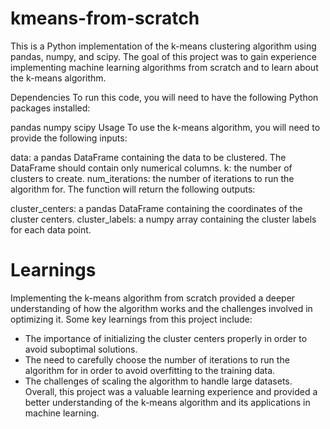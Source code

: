 # kmeans-from-scratch
This is a Python implementation of the k-means clustering algorithm using pandas, numpy, and scipy. The goal of this project was to gain experience implementing machine learning algorithms from scratch and to learn about the k-means algorithm.

Dependencies
To run this code, you will need to have the following Python packages installed:

pandas
numpy
scipy
Usage
To use the k-means algorithm, you will need to provide the following inputs:

data: a pandas DataFrame containing the data to be clustered. The DataFrame should contain only numerical columns.
k: the number of clusters to create.
num_iterations: the number of iterations to run the algorithm for.
The function will return the following outputs:

cluster_centers: a pandas DataFrame containing the coordinates of the cluster centers.
cluster_labels: a numpy array containing the cluster labels for each data point.

# Learnings
Implementing the k-means algorithm from scratch provided a deeper understanding of how the algorithm works and the challenges involved in optimizing it. Some key learnings from this project include:

- The importance of initializing the cluster centers properly in order to avoid suboptimal solutions.
- The need to carefully choose the number of iterations to run the algorithm for in order to avoid overfitting to the training data.
- The challenges of scaling the algorithm to handle large datasets.
Overall, this project was a valuable learning experience and provided a better understanding of the k-means algorithm and its applications in machine learning.



